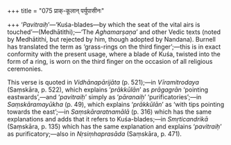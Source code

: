 +++
title = "075 प्राक्-कूलान् पर्युपासीनः"

+++
‘*Pavitraiḥ*’—‘Kuśa-blades—by which the seat of the vital airs is
touched’—(Medhātithi);—‘The *Aghamarṣaṇa*’ and other Vedic texts (noted
by Medhātithi, but rejected by him, though adopted by Nandana). Burnell
has translated the term as ‘grass-rings on the third finger’;—this is in
exact conformity with the present usage, where a blade of Kuśa, twisted
into the form of a ring, is worn on the third finger on the occasion of
all religious ceremonies.

This verse is quoted in *Vidhānapārijāta* (p. 521);—in *Vīramitrodaya*
(Saṃskāra, p. 522), which explains ‘*prākkūlān*’ as *prāgagrān*
‘pointing eastwards’,—and ‘*pavitraiḥ*’ simply as ‘*pāranaiḥ*’
‘purificatories’;—in *Saṃskāramayūkha* (p. 49), which explains
‘*prākkūlān*’ as ‘with tips pointing towards the east’;—in
*Saṃskāraratnamālā* (p. 316) which has the same explanations and adds
that it refers to Kuśa-blades;—in *Smṛticandrikā* (Saṃskāra, p. 135)
which has the same explanation and explains ‘*pavitraiḥ*’ as
purificatory;—also in *Nṛsiṃhaprasāda* (Saṃskāra, p. 471).


